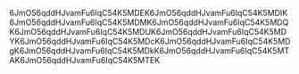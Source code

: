 6JmO56qddHJvamFu6IqC54K5MDEK6JmO56qddHJvamFu6IqC54K5MDIK6JmO56qddHJvamFu6IqC54K5MDMK6JmO56qddHJvamFu6IqC54K5MDQK6JmO56qddHJvamFu6IqC54K5MDUK6JmO56qddHJvamFu6IqC54K5MDYK6JmO56qddHJvamFu6IqC54K5MDcK6JmO56qddHJvamFu6IqC54K5MDgK6JmO56qddHJvamFu6IqC54K5MDkK6JmO56qddHJvamFu6IqC54K5MTAK6JmO56qddHJvamFu6IqC54K5MTEK